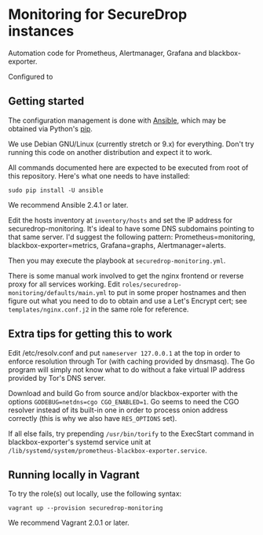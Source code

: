 # Monitoring for SecureDrop instances
Automation code for Prometheus, Alertmanager, Grafana and blackbox-exporter.

Configured to 

Getting started
---------------

The configuration management is done with [Ansible](https://www.ansible.com/), which may be obtained via Python's [pip](https://bootstrap.pypa.io/get-pip.py).

We use Debian GNU/Linux (currently stretch or 9.x) for everything. Don't try running this code on another distribution and expect it to work.

All commands documented here are expected to be executed from root of this repository. Here's what one needs to have installed:

```
sudo pip install -U ansible
```

We recommend Ansible 2.4.1 or later.

Edit the hosts inventory at `inventory/hosts` and set the IP address for securedrop-monitoring. It's ideal to have some DNS subdomains pointing to that same server. I'd suggest the following pattern: Prometheus=monitoring, blackbox-exporter=metrics, Grafana=graphs, Alertmanager=alerts.

Then you may execute the playbook at `securedrop-monitoring.yml`.

There is some manual work involved to get the nginx frontend or reverse proxy for all services working. Edit `roles/securedrop-monitoring/defaults/main.yml` to put in some proper hostnames and then figure out what you need to do to obtain and use a Let's Encrypt cert; see `templates/nginx.conf.j2` in the same role for reference.

Extra tips for getting this to work
-----------------------------------

Edit /etc/resolv.conf and put `nameserver 127.0.0.1` at the top in order to enforce resolution through Tor (with caching provided by dnsmasq). The Go program will simply not know what to do without a fake virtual IP address provided by Tor's DNS server.

Download and build Go from source and/or blackbox-exporter with the options `GODEBUG=netdns=cgo CGO_ENABLED=1`. Go seems to need the CGO resolver instead of its built-in one in order to process onion address correctly (this is why we also have `RES_OPTIONS` set).

If all else fails, try prepending `/usr/bin/torify` to the ExecStart command in blackbox-exporter's systemd service unit at `/lib/systemd/system/prometheus-blackbox-exporter.service`. 

Running locally in Vagrant
--------------------------

To try the role(s) out locally, use the following syntax:

```
vagrant up --provision securedrop-monitoring
```

We recommend Vagrant 2.0.1 or later.